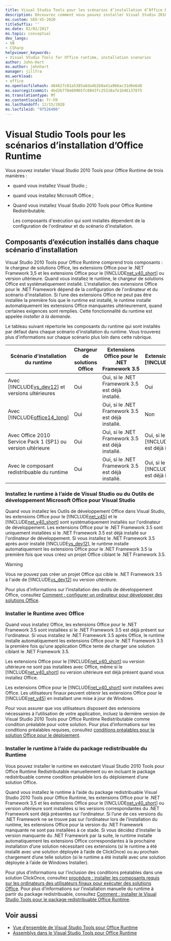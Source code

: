 ```yaml
---
title: Visual Studio Tools pour les scénarios d’installation d’Office Runtime
description: Découvrez comment vous pouvez installer Visual Studio 2010 Tools pour Office Runtime. Cet article décrit trois scénarios d’installation.
ms.custom: SEO-VS-2020
titleSuffix: ''
ms.date: 02/02/2017
ms.topic: conceptual
dev_langs:
- VB
- CSharp
helpviewer_keywords:
- Visual Studio Tools for Office runtime, installation scenarios
author: John-Hart
ms.author: johnhart
manager: jillfra
ms.workload:
- office
ms.openlocfilehash: 484627c01a5385a6da4b2b0a41a966ac31d0e6d8
ms.sourcegitcommit: 4bd2b770e60965fc0843fc25318a7e1b46137875
ms.translationtype: MT
ms.contentlocale: fr-FR
ms.lasthandoff: 12/15/2020
ms.locfileid: "97526406"
---
```

# <a name="visual-studio-tools-for-office-runtime-installation-scenarios"></a>Visual Studio Tools pour les scénarios d’installation d’Office Runtime
  Vous pouvez installer Visual Studio 2010 Tools pour Office Runtime de trois manières :

- quand vous installez Visual Studio ;

- quand vous installez Microsoft Office ;

- Quand vous installez Visual Studio 2010 Tools pour Office Runtime Redistributable.

  Les composants d'exécution qui sont installés dépendent de la configuration de l'ordinateur et du scénario d'installation.

## <a name="runtime-components-that-are-installed-in-each-installation-scenario"></a>Composants d’exécution installés dans chaque scénario d’installation
 Visual Studio 2010 Tools pour Office Runtime comprend trois composants : le chargeur de solutions Office, les extensions Office pour le .NET Framework 3,5 et les extensions Office pour le [!INCLUDE[net_v40_short](../sharepoint/includes/net-v40-short-md.md)] ou version ultérieure. Quand vous installez le runtime, le chargeur de solutions Office est systématiquement installé. L'installation des extensions Office pour le .NET Framework dépend de la configuration de l'ordinateur et du scénario d'installation. Si l’une des extensions Office ne peut pas être installée la première fois que le runtime est installé, le runtime installe automatiquement les extensions Office manquantes ultérieurement, quand certaines exigences sont remplies. Cette fonctionnalité du runtime est appelée *installer à la demande*.

 Le tableau suivant répertorie les composants du runtime qui sont installés par défaut dans chaque scénario d'installation du runtime. Vous trouverez plus d'informations sur chaque scénario plus loin dans cette rubrique.

|Scénario d'installation du runtime|Chargeur de solutions Office|Extensions Office pour le .NET Framework 3.5|Extensions Office pour le [!INCLUDE[net_v40_short](../sharepoint/includes/net-v40-short-md.md)]|Extensions Office pour le [!INCLUDE[net_v45](../vsto/includes/net-v45-md.md)]|
|-----------------------------------|----------------------------|--------------------------------------------------| - |---------------------------------------------------------------------------|
|Avec [!INCLUDE[vs_dev12](../vsto/includes/vs-dev12-md.md)] et versions ultérieures|Oui|Oui, si le .NET Framework 3.5 est déjà installé.|Oui|Oui|
|Avec [!INCLUDE[office14_long](../vsto/includes/office14-long-md.md)]|Oui|Oui, si le .NET Framework 3.5 est déjà installé.|Non|Non|
|Avec Office 2010 Service Pack 1 (SP1) ou version ultérieure|Oui|Oui, si le .NET Framework 3.5 est déjà installé.|Oui, si le [!INCLUDE[net_v40_short](../sharepoint/includes/net-v40-short-md.md)] est déjà installé.|Non|
|Avec le composant redistribuable du runtime|Oui|Oui, si le .NET Framework 3.5 est déjà installé.|Oui, si le [!INCLUDE[net_v40_short](../sharepoint/includes/net-v40-short-md.md)] est déjà installé.|Oui, si le [!INCLUDE[net_v45](../vsto/includes/net-v45-md.md)] est déjà installé.|

### <a name="install-the-runtime-with-visual-studio-or-the-microsoft-office-developer-tools-for-visual-studio"></a>Installez le runtime à l’aide de Visual Studio ou du Outils de développement Microsoft Office pour Visual Studio
 Quand vous installez les Outils de développement Office dans Visual Studio, les extensions Office pour le [!INCLUDE[net_v45](../vsto/includes/net-v45-md.md)] et le [!INCLUDE[net_v40_short](../sharepoint/includes/net-v40-short-md.md)] sont systématiquement installés sur l'ordinateur de développement. Les extensions Office pour le .NET Framework 3.5 sont uniquement installées si le .NET Framework 3.5 est déjà installé sur l'ordinateur de développement. Si vous installez le .NET Framework 3.5 après avoir installé [!INCLUDE[vs_dev12](../vsto/includes/vs-dev12-md.md)], le runtime installe automatiquement les extensions Office pour le .NET Framework 3.5 la première fois que vous créez un projet Office ciblant le .NET Framework 3.5.

> [!WARNING]
> Vous ne pouvez pas créer un projet Office qui cible le .NET Framework 3.5 à l'aide de [!INCLUDE[vs_dev12](../vsto/includes/vs-dev12-md.md)] ou version ultérieure.

 Pour plus d’informations sur l’installation des outils de développement Office, consultez [Comment : configurer un ordinateur pour développer des solutions Office](../vsto/how-to-configure-a-computer-to-develop-office-solutions.md).

### <a name="install-the-runtime-with-office"></a>Installer le Runtime avec Office
 Quand vous installez Office, les extensions Office pour le .NET Framework 3.5 sont installées si le .NET Framework 3.5 est déjà présent sur l'ordinateur. Si vous installez le .NET Framework 3.5 après Office, le runtime installe automatiquement les extensions Office pour le .NET Framework 3.5 la première fois qu’une application Office tente de charger une solution ciblant le .NET Framework 3.5.

 Les extensions Office pour le [!INCLUDE[net_v40_short](../sharepoint/includes/net-v40-short-md.md)] ou version ultérieure ne sont pas installées avec Office, même si le [!INCLUDE[net_v40_short](../sharepoint/includes/net-v40-short-md.md)] ou version ultérieure est déjà présent quand vous installez Office.

 Les extensions Office pour le [!INCLUDE[net_v40_short](../sharepoint/includes/net-v40-short-md.md)] sont installées avec Office. Les utilisateurs finaux peuvent obtenir les extensions Office pour le [!INCLUDE[net_v45](../vsto/includes/net-v45-md.md)] en installant une mise à jour de Windows.

 Pour vous assurer que vos utilisateurs disposent des extensions nécessaires à l’utilisation de votre application, incluez la dernière version de Visual Studio 2010 Tools pour Office Runtime Redistributable comme condition préalable pour votre solution. Pour plus d’informations sur les conditions préalables requises, consultez [conditions préalables pour la solution Office pour le déploiement](/previous-versions/bb608617(v=vs.110)).

### <a name="install-the-runtime-by-using-the-runtime-redistributable"></a>Installer le runtime à l’aide du package redistribuable du Runtime
 Vous pouvez installer le runtime en exécutant Visual Studio 2010 Tools pour Office Runtime Redistributable manuellement ou en incluant le package redistribuable comme condition préalable lors du déploiement d’une solution Office.

 Quand vous installez le runtime à l’aide du package redistribuable Visual Studio 2010 Tools pour Office Runtime, les extensions Office pour le .NET Framework 3,5 et les extensions Office pour le [!INCLUDE[net_v40_short](../sharepoint/includes/net-v40-short-md.md)] ou version ultérieure sont installées si les versions correspondantes du .NET Framework sont déjà présentes sur l’ordinateur. Si l’une de ces versions du .NET Framework ne se trouve pas sur l’ordinateur lors de l’installation du runtime, les extensions Office pour la version du .NET Framework manquante ne sont pas installées à ce stade. Si vous décidez d’installer la version manquante du .NET Framework par la suite, le runtime installe automatiquement les extensions Office correspondantes à la prochaine installation d’une solution nécessitant ces extensions (si le runtime a été installé avec une solution déployée à l’aide de ClickOnce) ou au prochain chargement d’une telle solution (si le runtime a été installé avec une solution déployée à l’aide de Windows Installer).

 Pour plus d’informations sur l’inclusion des conditions préalables dans une solution ClickOnce, consultez [procédure : installer les composants requis sur les ordinateurs des utilisateurs finaux pour exécuter des solutions Office](/previous-versions/bb608608(v=vs.110)). Pour plus d’informations sur l’installation manuelle du runtime à partir du package redistribuable, consultez [Comment : installer le Visual Studio Tools pour le package redistribuable Office Runtime](../vsto/how-to-install-the-visual-studio-tools-for-office-runtime-redistributable.md).

## <a name="see-also"></a>Voir aussi
- [Vue d’ensemble de Visual Studio Tools pour Office Runtime](../vsto/visual-studio-tools-for-office-runtime-overview.md)
- [Assemblys dans le Visual Studio Tools pour Office Runtime](../vsto/assemblies-in-the-visual-studio-tools-for-office-runtime.md)